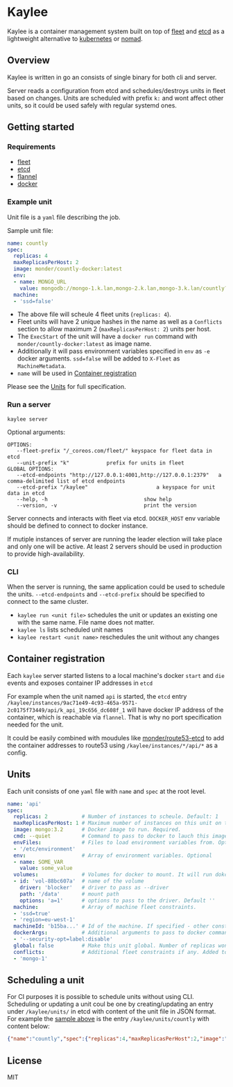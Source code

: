 # Kaylee

Kaylee is a container management system built on top of [fleet] and [etcd] as a lightweight alternative to [kubernetes] or [nomad].

## Overview

Kaylee is written in go an consists of single binary for both cli and server. 

Server reads a configuration from etcd and schedules/destroys units in fleet based on changes.
Units are scheduled with prefix `k:` and wont affect other units, so it could be used safely with regular systemd ones.

## Getting started

### Requirements
- [fleet]
- [etcd]
- [flannel]
- [docker]

### Example unit

Unit file is a `yaml` file describing the job.

Sample unit file:
```yaml
name: countly
spec:
  replicas: 4
  maxReplicasPerHost: 2
  image: monder/countly-docker:latest
  env:
  - name: MONGO_URL
    value: mongodb://mongo-1.k.lan,mongo-2.k.lan,mongo-3.k.lan/countly?replicaSet=main
  machine:
  - 'ssd=false'    
```

- The above file will scheule 4 fleet units (`replicas: 4`).
- Fleet units will have 2 unique hashes in the name as well as a `Conflicts` section to allow maximum 2 (`maxReplicasPerHost: 2`) units per host.
- The `ExecStart` of the unit will have a `docker run` command with `monder/countly-docker:latest` as image name.
- Additionally it will pass environment variables specified in `env` as `-e` docker arguments.
`ssd=false` will be added to `X-Fleet` as `MachineMetadata`.
- `name` will be used in [Container registration](#container-registration)

Please see the [Units](#units) for full specification.

### Run a server
```
kaylee server 
```
Optional arguments:
```
OPTIONS:
   --fleet-prefix "/_coreos.com/fleet/"	keyspace for fleet data in etcd
   --unit-prefix "k"			prefix for units in fleet
GLOBAL OPTIONS:
   --etcd-endpoints "http://127.0.0.1:4001,http://127.0.0.1:2379"	a comma-delimited list of etcd endpoints
   --etcd-prefix "/kaylee"						a keyspace for unit data in etcd
   --help, -h								show help
   --version, -v							print the version
```
Server connects and interacts with fleet via etcd.
`DOCKER_HOST` env variable should be defined to connect to docker instance.

If mutiple instances of server are running the leader election will take place and only one will be active. At least 2 servers should be used in production to provide high-availability.

### CLI

When the server is running, the same application could be used to schedule the units.
`--etcd-endpoints` and `--etcd-prefix` should be specified to connect to the same cluster.

- `kaylee run <unit file>` schedules the unit or updates an existing one with the same name. File name does not matter.
- `kaylee ls` lists scheduled unit names
- `kaylee restart <unit name>` reschedules the unit without any changes

## Container registration

Each `kaylee` server started listens to a local machine's docker `start` and `die` events and exposes container IP addresses in `etcd`

For example when the unit named `api` is started, the `etcd` entry
`/kaylee/instances/9ac71e49-4c93-465a-9571-2c0175f73449/api/k_api_19c656_dc608f_1` will have docker IP address of the container, which is reachable via `flannel`. That is why no port specification needed for the unit.

It could be easily combined with moudules like [monder/route53-etcd] to add the container addresses to route53 using `/kaylee/instances/*/api/*` as a config.

## Units

Each unit consists of one `yaml` file with `name` and `spec` at the root level.
```yaml
name: 'api'
spec:
  replicas: 2           # Number of instances to scheule. Default: 1
  maxReplicasPerHost: 1 # Maximum number of instances on this unit on the host. Optional.
  image: mongo:3.2      # Docker image to run. Required.
  cmd: --quiet          # Command to pass to docker to lauch this image. Optional.
  envFiles:             # Files to load environment variables from. Optional.
  - '/etc/environment'
  env:                  # Array of environment variables. Optional
  - name: SOME_VAR
    value: some_value
  volumes:              # Volumes for docker to mount. It will run dokcer volume create before the actual command. Optional
  - id: 'vol-88bc607a'  # name of the volume
    driver: 'blocker'   # driver to pass as --driver
    path: '/data'       # mount path
    options: 'a=1'      # options to pass to the driver. Default ''
  machine:              # Array of machine fleet constraints.
  - 'ssd=true'
  - 'region=eu-west-1'
  machineId: 'b15ba...' # Id of the machine. If specified - other constrains and number of replicas wont work.
  dockerArgs:           # Additional arguments to pass to docker command
  - '--security-opt=label:disable'
  global: false         # Make this unit global. Number of replicas wont work in this configuration
  conflicts:            # Additional fleet constraints if any. Added to X-Fleet/Conflicts as is.
  - 'mongo-1'
```

## Scheduling a unit

For CI purposes it is possible to schedule units without using CLI.
Scheduling or updating a unit coul be one by creating/updating an entry under `/kaylee/units/` in etcd with content of the unit file in JSON format.
For example the [sample above](#example-unit) is the entry `/kaylee/units/countly` with content below:
```json
{"name":"countly","spec":{"replicas":4,"maxReplicasPerHost":2,"image":"monder/countly-docker:latest","env":[{"name":"MONGO_URL","value":"mongodb://mongo-1.k.lan,mongo-2.k.lan,mongo-3.k.lan/countly?replicaSet=main"}],"machine":["ssd=false"]}}
```


## License
MIT

[fleet]: https://github.com/coreos/fleet
[etcd]: https://github.com/coreos/etcd
[kubernetes]: http://kubernetes.io
[nomad]: https://www.nomadproject.io
[monder/route53-etcd]: https://github.com/monder/route53-etcd
[flannel]: https://github.com/coreos/flannel
[docker]: https://www.docker.com
